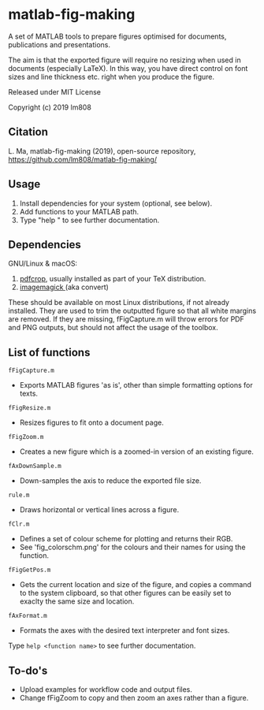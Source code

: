 # matlab-fig-making
A set of MATLAB tools to prepare figures optimised for documents, publications and presentations.

The aim is that the exported figure will require no resizing when used in documents (especially LaTeX). In this way, you have direct control on font sizes and line thickness etc. right when you produce the figure.

Released under MIT License

Copyright (c) 2019 lm808

## Citation
L. Ma, matlab-fig-making (2019), open-source repository, https://github.com/lm808/matlab-fig-making/

## Usage

1. Install dependencies for your system (optional, see below).
2. Add functions to your MATLAB path.
3. Type "help <function name>" to see further documentation.

## Dependencies

GNU/Linux & macOS:

1. [pdfcrop](https://ctan.org/pkg/pdfcrop?lang=en), usually installed as part of your TeX distribution.
2. [imagemagick ](https://www.imagemagick.org/) (aka convert)

These should be available on most Linux distributions, if not already installed. They are used to trim the outputted figure so that all white margins are removed. If they are missing, fFigCapture.m will throw errors for PDF and PNG outputs, but should not affect the usage of the toolbox.

## List of functions

`fFigCapture.m`
- Exports MATLAB figures 'as is', other than simple formatting options for texts. 

`fFigResize.m`
- Resizes figures to fit onto a document page.

`fFigZoom.m`
- Creates a new figure which is a zoomed-in version of an existing figure.

`fAxDownSample.m`
- Down-samples the axis to reduce the exported file size.

`rule.m`
- Draws horizontal or vertical lines across a figure.

`fClr.m`
- Defines a set of colour scheme for plotting and returns their RGB.
- See 'fig_colorschm.png' for the colours and their names for using the function.

`fFigGetPos.m`
- Gets the current location and size of the figure, and copies a command to the system clipboard, so that other figures can be easily set to exaclty the same size and location.

`fAxFormat.m`
- Formats the axes with the desired text interpreter and font sizes.

Type `help <function name>` to see further documentation.

## To-do's

* Upload examples for workflow code and output files.
* Change fFigZoom to copy and then zoom an axes rather than a figure.

